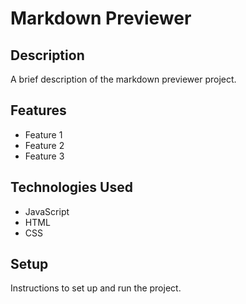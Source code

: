 # Markdown Previewer

## Description

A brief description of the markdown previewer project.

## Features

- Feature 1
- Feature 2
- Feature 3

## Technologies Used

- JavaScript
- HTML
- CSS

## Setup

Instructions to set up and run the project.
